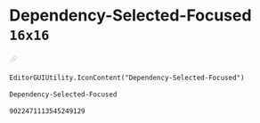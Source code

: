 # Dependency-Selected-Focused `16x16`
<img src="/img/Dependency-Selected-Focused.png" width=16 height=16>

``` CSharp
EditorGUIUtility.IconContent("Dependency-Selected-Focused")
```
```
Dependency-Selected-Focused
```
```
9022471113545249129
```
